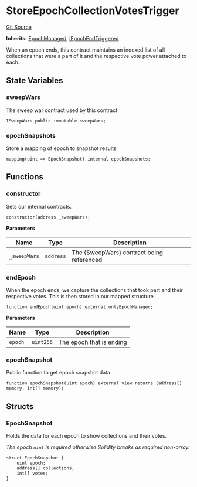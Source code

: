# StoreEpochCollectionVotesTrigger
[Git Source](https://github.com/FloorDAO/floor-v2/blob/445b96358cc205e432e359914c1681c0f44048b0/src/contracts/triggers/StoreEpochCollectionVotes.sol)

**Inherits:**
[EpochManaged](/src/contracts/utils/EpochManaged.sol/contract.EpochManaged.md), [IEpochEndTriggered](/src/interfaces/utils/EpochEndTriggered.sol/contract.IEpochEndTriggered.md)

When an epoch ends, this contract maintains an indexed list of all collections that
were a part of it and the respective vote power attached to each.


## State Variables
### sweepWars
The sweep war contract used by this contract


```solidity
ISweepWars public immutable sweepWars;
```


### epochSnapshots
Store a mapping of epoch to snapshot results


```solidity
mapping(uint => EpochSnapshot) internal epochSnapshots;
```


## Functions
### constructor

Sets our internal contracts.


```solidity
constructor(address _sweepWars);
```
**Parameters**

|Name|Type|Description|
|----|----|-----------|
|`_sweepWars`|`address`|The {SweepWars} contract being referenced|


### endEpoch

When the epoch ends, we capture the collections that took part and their respective
votes. This is then stored in our mapped structure.


```solidity
function endEpoch(uint epoch) external onlyEpochManager;
```
**Parameters**

|Name|Type|Description|
|----|----|-----------|
|`epoch`|`uint256`|The epoch that is ending|


### epochSnapshot

Public function to get epoch snapshot data.


```solidity
function epochSnapshot(uint epoch) external view returns (address[] memory, int[] memory);
```

## Structs
### EpochSnapshot
Holds the data for each epoch to show collections and their votes.

*The epoch `uint` is required otherwise Solidity breaks as required non-array.*


```solidity
struct EpochSnapshot {
    uint epoch;
    address[] collections;
    int[] votes;
}
```

